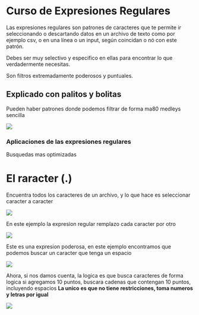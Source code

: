 # Curso de Expresiones Regulares

Las expresiones regulares son patrones de caracteres que te permite ir seleccionando o descartando datos en un archivo de texto como por ejemplo csv, o en una línea o un input, según coincidan o nó con este patrón.

Debes ser muy selectivo y especifico en ellas para encontrar lo que verdadermente necesitas.

Son filtros extremadamente poderosos y puntuales.

## Explicado con palitos y bolitas

Pueden haber patrones donde podemos filtrar de forma ma80 medleys sencilla

![](https://i.imgur.com/SEUO9Db.png)

### Aplicaciones de las expresiones regulares

Busquedas mas optimizadas

# El raracter (.)

Encuentra todos los caracteres de un archivo, y lo que hace es seleccionar caracter a caracter 

![](https://i.imgur.com/Q2nqzdm.png)

En este ejemplo la expresion regular remplazo cada caracter por otro

![](https://i.imgur.com/j1ntaAe.png)

Este es una expresion poderosa, en este ejemplo encontramos que podemos buscar 
un caracter que tenga un espacio

![](https://i.imgur.com/8iF9tzQ.png)

Ahora, si nos damos cuenta, la logica es que busca caracteres de forma logica
si agregamos 10 puntos, buscara cadenas que contengan 10 puntos, incluyendo espacios
**La unico es que no tiene restricciones, toma numeros y letras por igual**

![](https://i.imgur.com/X7JSaU3.png)



